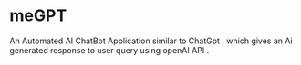 # meGPT
An Automated AI ChatBot Application similar to ChatGpt , which gives an Ai generated response to user query using openAI API .
